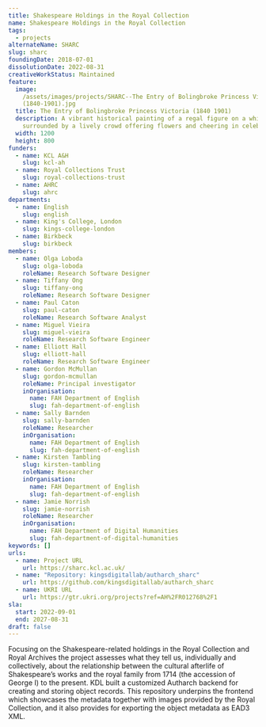 ```yaml
---
title: Shakespeare Holdings in the Royal Collection
name: Shakespeare Holdings in the Royal Collection
tags:
  - projects
alternateName: SHARC
slug: sharc
foundingDate: 2018-07-01
dissolutionDate: 2022-08-31
creativeWorkStatus: Maintained
feature:
  image:
    /assets/images/projects/SHARC--The Entry of Bolingbroke Princess Victoria
    (1840-1901).jpg
  title: The Entry of Bolingbroke Princess Victoria (1840 1901)
  description: A vibrant historical painting of a regal figure on a white horse,
    surrounded by a lively crowd offering flowers and cheering in celebration.
  width: 1200
  height: 800
funders:
  - name: KCL A&H
    slug: kcl-ah
  - name: Royal Collections Trust
    slug: royal-collections-trust
  - name: AHRC
    slug: ahrc
departments:
  - name: English
    slug: english
  - name: King's College, London
    slug: kings-college-london
  - name: Birkbeck
    slug: birkbeck
members:
  - name: Olga Loboda
    slug: olga-loboda
    roleName: Research Software Designer
  - name: Tiffany Ong
    slug: tiffany-ong
    roleName: Research Software Designer
  - name: Paul Caton
    slug: paul-caton
    roleName: Research Software Analyst
  - name: Miguel Vieira
    slug: miguel-vieira
    roleName: Research Software Engineer
  - name: Elliott Hall
    slug: elliott-hall
    roleName: Research Software Engineer
  - name: Gordon McMullan
    slug: gordon-mcmullan
    roleName: Principal investigator
    inOrganisation:
      name: FAH Department of English
      slug: fah-department-of-english
  - name: Sally Barnden
    slug: sally-barnden
    roleName: Researcher
    inOrganisation:
      name: FAH Department of English
      slug: fah-department-of-english
  - name: Kirsten Tambling
    slug: kirsten-tambling
    roleName: Researcher
    inOrganisation:
      name: FAH Department of English
      slug: fah-department-of-english
  - name: Jamie Norrish
    slug: jamie-norrish
    roleName: Researcher
    inOrganisation:
      name: FAH Department of Digital Humanities
      slug: fah-department-of-digital-humanities
keywords: []
urls:
  - name: Project URL
    url: https://sharc.kcl.ac.uk/
  - name: "Repository: kingsdigitallab/autharch_sharc"
    url: https://github.com/kingsdigitallab/autharch_sharc
  - name: UKRI URL
    url: https://gtr.ukri.org/projects?ref=AH%2FR012768%2F1
sla:
  start: 2022-09-01
  end: 2027-08-31
draft: false
---
```


Focusing on the Shakespeare-related holdings in the Royal Collection and Royal Archives the project assesses what they tell us, individually and collectively, about the relationship between the cultural afterlife of Shakespeare’s works and the royal family from 1714 (the accession of George I) to the present. KDL built a customized Autharch backend for creating and storing object records.
This repository underpins the frontend which showcases the metadata together with images provided by the Royal Collection, and it also provides for exporting the object metadata as EAD3 XML.
